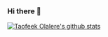 ### Hi there 👋

[![Taofeek Olalere's github stats](https://github-readme-stats.vercel.app/api?username=teekaytech)](https://github.com/anuraghazra/github-readme-stats?count_private=true&show_icons=true)
<!--
**teekaytech/teekaytech** is a ✨ _special_ ✨ repository because its `README.md` (this file) appears on your GitHub profile.

Here are some ideas to get you started:

- 🔭 I’m currently working on ...
- 🌱 I’m currently learning ...
- 👯 I’m looking to collaborate on ...
- 🤔 I’m looking for help with ...
- 💬 Ask me about ...
- 📫 How to reach me: ...
- 😄 Pronouns: ...
- ⚡ Fun fact: ...
-->
